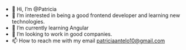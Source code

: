 - 👋 Hi, I’m @Patricia
- 👀 I’m interested in being a good frontend developer and learning new technologies.
- 🌱 I’m currently learning Angular
- 💞️ I’m looking to work in good companies.
- 📫 How to reach me with my email patriciaantelo10@gmail.com

<!---
Patrusky/Patrusky is a ✨ special ✨ repository because its `README.md` (this file) appears on your GitHub profile.
You can click the Preview link to take a look at your changes.
--->
